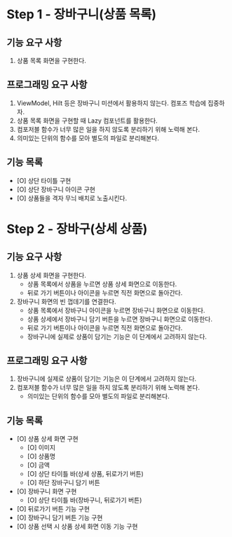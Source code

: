 # Step 1 - 장바구니(상품 목록)

## 기능 요구 사항

1. 상품 목록 화면을 구현한다.

## 프로그래밍 요구 사항 
1. ViewModel, Hilt 등은 장바구니 미션에서 활용하지 않는다. 컴포즈 학습에 집중하자. 
2. 상품 목록 화면을 구현할 때 Lazy 컴포넌트를 활용한다. 
3. 컴포저블 함수가 너무 많은 일을 하지 않도록 분리하기 위해 노력해 본다.
4. 의미있는 단위의 함수를 모아 별도의 파일로 분리해본다.

## 기능 목록
- [O] 상단 타이틀 구현
- [O] 상단 장바구니 아이콘 구현
- [O] 상품들을 격자 무늬 배치로 노출시킨다.

# Step 2 - 장바구(상세 상품)

## 기능 요구 사항
1. 상품 상세 화면을 구현한다.
   - 상품 목록에서 상품을 누르면 상품 상세 화면으로 이동한다. 
   - 뒤로 가기 버튼이나 아이콘을 누르면 직전 화면으로 돌아간다.
2. 장바구니 화면의 빈 껍데기를 연결한다. 
   - 상품 목록에서 장바구니 아이콘을 누르면 장바구니 화면으로 이동한다.
   - 상품 상세에서 장바구니 담기 버튼을 누르면 장바구니 화면으로 이동한다.
   - 뒤로 가기 버튼이나 아이콘을 누르면 직전 화면으로 돌아간다.
   - 장바구니에 실제로 상품이 담기는 기능은 이 단계에서 고려하지 않는다.

## 프로그래밍 요구 사항
1. 장바구니에 실제로 상품이 담기는 기능은 이 단계에서 고려하지 않는다.
2. 컴포저블 함수가 너무 많은 일을 하지 않도록 분리하기 위해 노력해 본다.
   - 의미있는 단위의 함수를 모아 별도의 파일로 분리해본다.

## 기능 목록
- [O] 상품 상세 화면 구현
  - [O] 이미지 
  - [O] 상품명
  - [O] 금액
  - [O] 상단 타이틀 바(상세 상품, 뒤로가기 버튼)
  - [O] 하단 장바구니 담기 버튼
- [O] 장바구니 화면 구현
  - [O] 상단 타이틀 바(장바구니, 뒤로가기 버튼)
- [O] 뒤로가기 버튼 기능 구현
- [O] 장바구니 담기 버튼 기능 구현
- [O] 상품 선택 시 상품 상세 화면 이동 기능 구현
